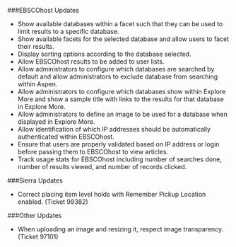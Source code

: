 ###EBSCOhost Updates
- Show available databases within a facet such that they can be used to limit results to a specific database.
- Show available facets for the selected database and allow users to facet their results.
- Display sorting options according to the database selected.
- Allow EBSCOhost results to be added to user lists. 
- Allow administrators to configure which databases are searched by default and allow administrators to exclude database from searching within Aspen.
- Allow administrators to configure which databases show within Explore More and show a sample title with links to the results for that database in Explore More.
- Allow administrators to define an image to be used for a database when displayed in Explore More.
- Allow identification of which IP addresses should be automatically authenticated within EBSCOhost. 
- Ensure that users are properly validated based on IP address or login before passing them to EBSCOhost to view articles.
- Track usage stats for EBSCOhost including number of searches done, number of results viewed, and number of records clicked. 

###Sierra Updates
- Correct placing item level holds with Remember Pickup Location enabled. (Ticket 99382)

###Other Updates 
- When uploading an image and resizing it, respect image transparency. (Ticket 97101)
